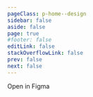 ```yaml
---
pageClass: p-home--design
sidebar: false
aside: false
page: true
#footer: false
editLink: false
stackOverflowLink: false
prev: false
next: false
---
```


<script setup>
import SwagLine from "./components/home/SwagLine.vue";
import SwagDesignHero from "./components/home/SwagDesignHero.vue";
import SwagExposed from "./components/home/SwagExposed.vue";
import SwagResources from "./components/home/SwagResources.vue";
import LearnMore from "./components/banner/LearnMore.vue";
import TargetGroup from "./components/banner/TargetGroup.vue";
import NPM from "./components/interaction/NPM.vue";
</script>

<!-- HERO -->
<SwagDesignHero class="my-30">
    <template #label>Open-Source</template>
    <template #title>Meteor design system.</template>
    <template #subtitle>Build the extraordinary.</template>
    <template #content><p>Meteor is Shopware’s open-source design system that drives our commerce solutions. Extend and customise every aspect of Shopware – create elegant, delightful, and accessible experiences. There are no limits to your imagination.</p></template>
    <template #links>
    <TargetGroup
    btnlabelleft="For designers."
    pageleft="/getstarted/#designers"
    btnlabelright="For developers."
    pageright="/getstarted/#developers"
    />
    </template>
    <template #image>
    <picture>
    <source media="(prefers-color-scheme: dark)" srcset="./home/design-hero@dark.png 4x">
    <img decoding="async" loading="lazy" alt="A sketch of the Accessibility icon. The image is tinted in shades of green." srcset="./home/design-hero.png 4x" src="./home/design-hero.png" width="100%" height="auto">
    </picture>
    </template>
</SwagDesignHero>

<SwagLine />

<SwagExposed class="my-30" />

<SwagResources class="my-30" />


<!-- TEST @todo move to icon overview, add copy to clipboard function -->
<div class="flex p-0 m-0 mt-5 gap-12 gap-y-4 my-30">
 <SwagBtn href="#" class="--primary developers w-fill-flex h-fit-flex" icon="long-arrow-right" icon-at="end"><SwagIcon icon="figma"/>Open in Figma</SwagBtn> 

  <NPM package="npm i @shopware/meteor-icon-kit"/>
</div>